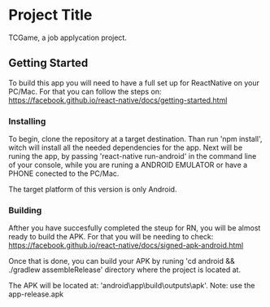 # Project Title

TCGame, a job applycation project.

## Getting Started

To build this app you will need to have a full set up for ReactNative on your PC/Mac. For that you can follow the steps on: https://facebook.github.io/react-native/docs/getting-started.html


### Installing

To begin, clone the repository at a target destination. Than run 'npm install', witch will install all the needed dependencies for the app. Next will be runing the app, by passing 'react-native run-android' in the command line of your console, while you are runing a ANDROID EMULATOR or have a PHONE conected to the PC/Mac.

The target platform of this version is only Android.

### Building

Afther you have succesfully completed the steup for RN, you will be almost ready to build the APK. For that you will be needing to check: https://facebook.github.io/react-native/docs/signed-apk-android.html

Once that is done, you can build your APK by runing 'cd android && ./gradlew assembleRelease' directory where the project is located at.

The APK will be located at: 'android\app\build\outputs\apk'. 
Note: use the app-release.apk
